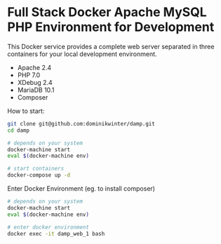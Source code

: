 # Full Stack Docker Apache MySQL PHP Environment for Development

This Docker service provides a complete web server separated in three containers for your local development environment.

- Apache 2.4
- PHP 7.0
- XDebug 2.4
- MariaDB 10.1
- Composer

How to start:

```bash
git clone git@github.com:dominikwinter/damp.git
cd damp

# depends on your system
docker-machine start
eval $(docker-machine env)

# start containers
docker-compose up -d
```

Enter Docker Environment (eg. to install composer)

```bash
# depends on your system
docker-machine start
eval $(docker-machine env)

# enter docker environment
docker exec -it damp_web_1 bash
```
